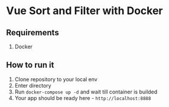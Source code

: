 # Vue Sort and Filter with Docker

## Requirements

1. Docker

## How to run it

1. Clone repository to your local env
2. Enter directory
3. Run `docker-compose up -d` and wait till container is builded
4. Your app should be ready here - `http://localhost:8888`